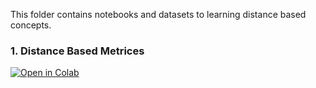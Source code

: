 This folder contains notebooks and datasets to learning distance based concepts.


### 1. Distance Based Metrices

[![Open in Colab](https://colab.research.google.com/assets/colab-badge.svg)](https://colab.research.google.com/github/manaranjanp/ISB_MLUL/blob/main/distance/Similarity_Using_Distance_v1.ipynb)

